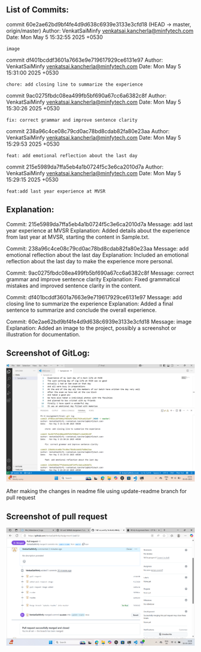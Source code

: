 ## List of Commits:
commit 60e2ae62bd9bf4fe4d9d638c6939e3133e3cfd18 (HEAD -> master, origin/master)
Author: VenkatSaiMinfy <venkatsai.kancherla@minfytech.com>
Date:   Mon May 5 15:32:55 2025 +0530

    image

commit df401bcddf3601a7663e9e719617929ce6131e97
Author: VenkatSaiMinfy <venkatsai.kancherla@minfytech.com>
Date:   Mon May 5 15:31:00 2025 +0530

    chore: add closing line to summarize the experience

commit 9ac0275fbdc08ea499fb5bf690a67cc6a6382c8f
Author: VenkatSaiMinfy <venkatsai.kancherla@minfytech.com>
Date:   Mon May 5 15:30:26 2025 +0530

    fix: correct grammar and improve sentence clarity

commit 238a96c4ce08c79cd0ac78bd8cdab82fa80e23aa
Author: VenkatSaiMinfy <venkatsai.kancherla@minfytech.com>
Date:   Mon May 5 15:29:53 2025 +0530

    feat: add emotional reflection about the last day

commit 215e5989da7ffa5eb4a1b0724f5c3e6ca2010d7a
Author: VenkatSaiMinfy <venkatsai.kancherla@minfytech.com>
Date:   Mon May 5 15:29:15 2025 +0530

    feat:add last year experience at MVSR


## Explanation:
Commit: 215e5989da7ffa5eb4a1b0724f5c3e6ca2010d7a
Message: add last year experience at MVSR
Explanation: Added details about the experience from last year at MVSR, starting the content in Sample.txt.

Commit: 238a96c4ce08c79cd0ac78bd8cdab82fa80e23aa
Message: add emotional reflection about the last day
Explanation: Included an emotional reflection about the last day to make the experience more personal.

Commit: 9ac0275fbdc08ea499fb5bf690a67cc6a6382c8f
Message: correct grammar and improve sentence clarity
Explanation: Fixed grammatical mistakes and improved sentence clarity in the content.

Commit: df401bcddf3601a7663e9e719617929ce6131e97
Message: add closing line to summarize the experience
Explanation: Added a final sentence to summarize and conclude the overall experience.

Commit: 60e2ae62bd9bf4fe4d9d638c6939e3133e3cfd18
Message: image
Explanation: Added an image to the project, possibly a screenshot or illustration for documentation.


## Screenshot of GitLog:
![GitLog](Gitlog.png)

After making the changes in readme file using update-readme branch for pull request

## Screenshot of pull request
![alt text](<Screenshot 2025-05-05 164810.png>)